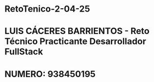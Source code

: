 # RetoTenico-2-04-25
# LUIS CÁCERES BARRIENTOS - Reto Técnico Practicante Desarrollador FullStack 
# NUMERO: 938450195
